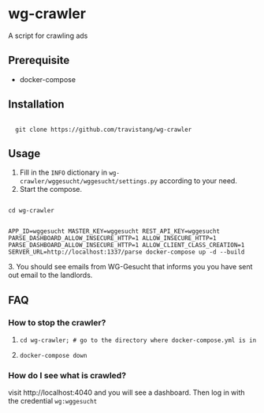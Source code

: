 # wg-crawler
A script for crawling ads

## Prerequisite
* docker-compose

## Installation
<code>
  git clone https://github.com/travistang/wg-crawler
</code>

## Usage
1. Fill in the <code>INFO</code> dictionary in <code>wg-crawler/wggesucht/wggesucht/settings.py</code> according to your need.
2. Start the compose.
<p><code>
cd wg-crawler
</code></p>
<p><code>
APP_ID=wggesucht MASTER_KEY=wggesucht REST_API_KEY=wggesucht PARSE_DASHBOARD_ALLOW_INSECURE_HTTP=1 ALLOW_INSECURE_HTTP=1 PARSE_DASHBOARD_ALLOW_INSECURE_HTTP=1 ALLOW_CLIENT_CLASS_CREATION=1 SERVER_URL=http://localhost:1337/parse docker-compose up -d --build
</code></p>
3. You should see emails from WG-Gesucht that informs you you have sent out email to the landlords.

## FAQ
### How to stop the crawler?

1. <p><code>cd wg-crawler; # go to the directory where docker-compose.yml is in</code></p>
2. <p><code>docker-compose down</code></p>

### How do I see what is crawled?

visit http://localhost:4040 and you will see a dashboard. Then log in with the credential <code>wg:wggesucht</code>
